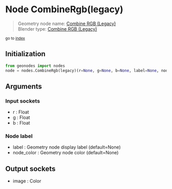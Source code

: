 
# Node CombineRgb(legacy)

> Geometry node name: [Combine RGB (Legacy)](https://docs.blender.org/manual/en/latest/modeling/geometry_nodes/o.html)<br>
  Blender type: [Combine RGB (Legacy)](https://docs.blender.org/api/current/bpy.types.ShaderNodeCombineRGB.html)
  
<sub>go to [index](index.md)</sub>

## Initialization

```python
from geonodes import nodes
node = nodes.CombineRgb(legacy)(r=None, g=None, b=None, label=None, node_color=None)
```



## Arguments


### Input sockets

- r : Float
- g : Float
- b : Float

### Node label

- label : Geometry node display label (default=None)
- node_color : Geometry node color (default=None)

## Output sockets

- image : Color
